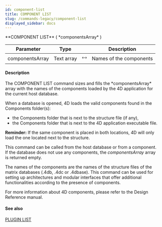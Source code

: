 ```yaml
---
id: component-list
title: COMPONENT LIST
slug: /commands-legacy/component-list
displayed_sidebar: docs
---
```


<!--REF #_command_.COMPONENT LIST.Syntax-->**COMPONENT LIST** ( *componentsArray* )<!-- END REF-->
<!--REF #_command_.COMPONENT LIST.Params-->
| Parameter | Type |  | Description |
| --- | --- | --- | --- |
| componentsArray | Text array | &#x1F858; | Names of the components |

<!-- END REF-->

#### Description 

<!--REF #_command_.COMPONENT LIST.Summary-->The COMPONENT LIST command sizes and fills the *componentsArray* array with the names of the components loaded by the 4D application for the current host database.<!-- END REF-->

When a database is opened, 4D loads the valid components found in the Components folder(s):

* the Components folder that is next to the structure file (if any),
* the Components folder that is next to the 4D application executable file.

**Reminder:** If the same component is placed in both locations, 4D will only load the one located next to the structure.

This command can be called from the host database or from a component. If the database does not use any components, the *componentsArray* array is returned empty.

The names of the components are the names of the structure files of the matrix databases (.4db, .4dc or .4dbase). This command can be used for setting up architectures and modular interfaces that offer additional functionalities according to the presence of components.

For more information about 4D components, please refer to the Design Reference manual.

#### See also 

[PLUGIN LIST](plugin-list.md)  